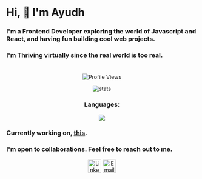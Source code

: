 # Hi, :wave: I'm Ayudh
### I'm a Frontend Developer exploring the world of Javascript and React, and having fun building cool web projects.
### I'm Thriving virtually since the real world is too real.
#
<p align="center">
  <img src="https://komarev.com/ghpvc/?username=makersmecca&base=1093&label=Profile+Views" alt="Profile Views" />
</p>
<p align="center">
  <img src="https://streak-stats.demolab.com?user=makersmecca&theme=tokyonight&border_radius=6&date_format=M%20j%5B%2C%20Y%5D&card_width=450&card_height=170" alt="stats" />
</p>
<h3 align="center">Languages: </h3>
<p align="center">
  <img src="https://github-readme-stats.vercel.app/api/top-langs/?username=anuraghazra&layout=compact&theme=radical" />
</p>

### Currently working on, <a href ="https://github.com/makersmecca/PomodoroStudyApp">this</a>.

### I'm open to collaborations. Feel free to reach out to me.
<div align="center">
<a href="https://www.linkedin.com/in/ayudh-nandi" style="text-decoration:none;">
  <img src="https://github.com/makersmecca/makersmecca/blob/master/Linkedin.png" alt="LinkedIn" width="35" height="35"/>
</a>
<a href="mailto:ayudhnandi@gmail.com" style="text-decoration:none;">
  <img src="https://github.com/makersmecca/makersmecca/blob/master/Email%20.png" alt="Email" width="35" height="35"/>
</a>
</div>

